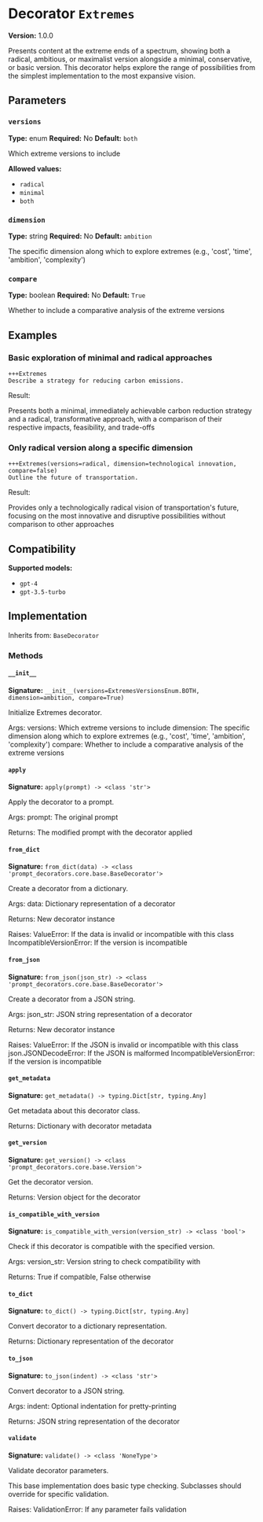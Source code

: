 # Decorator `Extremes`

**Version:** 1.0.0

Presents content at the extreme ends of a spectrum, showing both a radical, ambitious, or maximalist version alongside a minimal, conservative, or basic version. This decorator helps explore the range of possibilities from the simplest implementation to the most expansive vision.

## Parameters

### `versions`

**Type:** enum
**Required:** No
**Default:** `both`

Which extreme versions to include

**Allowed values:**

- `radical`
- `minimal`
- `both`

### `dimension`

**Type:** string
**Required:** No
**Default:** `ambition`

The specific dimension along which to explore extremes (e.g., 'cost', 'time', 'ambition', 'complexity')

### `compare`

**Type:** boolean
**Required:** No
**Default:** `True`

Whether to include a comparative analysis of the extreme versions

## Examples

### Basic exploration of minimal and radical approaches

```
+++Extremes
Describe a strategy for reducing carbon emissions.
```

Result:

Presents both a minimal, immediately achievable carbon reduction strategy and a radical, transformative approach, with a comparison of their respective impacts, feasibility, and trade-offs

### Only radical version along a specific dimension

```
+++Extremes(versions=radical, dimension=technological innovation, compare=false)
Outline the future of transportation.
```

Result:

Provides only a technologically radical vision of transportation's future, focusing on the most innovative and disruptive possibilities without comparison to other approaches

## Compatibility

**Supported models:**

- `gpt-4`
- `gpt-3.5-turbo`

## Implementation

Inherits from: `BaseDecorator`

### Methods

#### `__init__`

**Signature:** `__init__(versions=ExtremesVersionsEnum.BOTH, dimension=ambition, compare=True)`

Initialize Extremes decorator.

Args:
    versions: Which extreme versions to include
    dimension: The specific dimension along which to explore extremes (e.g., 'cost', 'time', 'ambition', 'complexity')
    compare: Whether to include a comparative analysis of the extreme versions

#### `apply`

**Signature:** `apply(prompt) -> <class 'str'>`

Apply the decorator to a prompt.

Args:
    prompt: The original prompt

Returns:
    The modified prompt with the decorator applied

#### `from_dict`

**Signature:** `from_dict(data) -> <class 'prompt_decorators.core.base.BaseDecorator'>`

Create a decorator from a dictionary.

Args:
    data: Dictionary representation of a decorator

Returns:
    New decorator instance

Raises:
    ValueError: If the data is invalid or incompatible with this class
    IncompatibleVersionError: If the version is incompatible

#### `from_json`

**Signature:** `from_json(json_str) -> <class 'prompt_decorators.core.base.BaseDecorator'>`

Create a decorator from a JSON string.

Args:
    json_str: JSON string representation of a decorator

Returns:
    New decorator instance

Raises:
    ValueError: If the JSON is invalid or incompatible with this class
    json.JSONDecodeError: If the JSON is malformed
    IncompatibleVersionError: If the version is incompatible

#### `get_metadata`

**Signature:** `get_metadata() -> typing.Dict[str, typing.Any]`

Get metadata about this decorator class.

Returns:
    Dictionary with decorator metadata

#### `get_version`

**Signature:** `get_version() -> <class 'prompt_decorators.core.base.Version'>`

Get the decorator version.

Returns:
    Version object for the decorator

#### `is_compatible_with_version`

**Signature:** `is_compatible_with_version(version_str) -> <class 'bool'>`

Check if this decorator is compatible with the specified version.

Args:
    version_str: Version string to check compatibility with

Returns:
    True if compatible, False otherwise

#### `to_dict`

**Signature:** `to_dict() -> typing.Dict[str, typing.Any]`

Convert decorator to a dictionary representation.

Returns:
    Dictionary representation of the decorator

#### `to_json`

**Signature:** `to_json(indent) -> <class 'str'>`

Convert decorator to a JSON string.

Args:
    indent: Optional indentation for pretty-printing

Returns:
    JSON string representation of the decorator

#### `validate`

**Signature:** `validate() -> <class 'NoneType'>`

Validate decorator parameters.

This base implementation does basic type checking.
Subclasses should override for specific validation.

Raises:
    ValidationError: If any parameter fails validation
